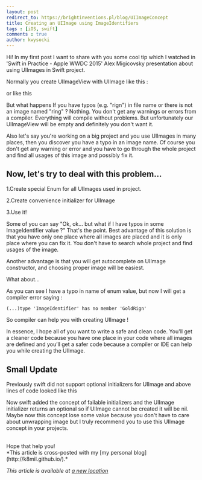 ```yaml
---
layout: post
redirect_to: https://brightinventions.pl/blog/UIImageConcept
title: Creating an UIImage using ImageIdentifiers 
tags : [iOS, swift]
comments : true
author: kwysocki
---
```


Hi! In my first post I want to share with you some cool tip which I watched in 'Swift in Practice - Apple WWDC 2015' Alex Migicovsky presentation about using UIImages in Swift project. 

Normally you create UIImageView with UIImage like this : 

<script src="https://gist.github.com/k8mil/6d28046f02802b811780668680f84a80.js"></script>

or like this 

<script src="https://gist.github.com/k8mil/5750d3c2a9a272b2d7c32baaffb3470b.js"></script>

But what happens If you have typos (e.g. "rign") in file name or there is not an image named "ring" ?
Nothing. You don't get any warnings or errors from a compiler. Everything will compile without problems. But unfortunately our UIImageView will be empty and definitely you don't want it.

Also let's say you're working on a big project and you use UIImages in many places, then you discover you have a typo in an image name. Of course you don't get any warning or error and you have to go through the whole project and find all usages of this image and possibly fix it.  

Now, let's try to deal with this problem...
---

1.Create special Enum for all UIImages used in project. 

<script src="https://gist.github.com/k8mil/5854408e1f50790deb8cc720b0b64720.js"></script>

2.Create convenience initializer for UIImage

<script src="https://gist.github.com/k8mil/f09177294695cfc9e9fd3facc857157e.js"></script>

3.Use it!
		
<script src="https://gist.github.com/k8mil/da1c87cede7eba3f11ec7afc7d8523a9.js"></script>

Some of you can say "Ok, ok... but what if I have typos in some ImageIdentifier value ?" That's the point. Best advantage of this solution is that you have only one place where all images are placed and it is only place where you can fix it. You don't have to search whole project and find usages of the image.

Another advantage is that you will get autocomplete on UIImage constructor, and choosing proper image will be easiest. 

What about...

<script src="https://gist.github.com/k8mil/869d0e15ae8e730a054d8a04735c4f9e.js"></script>

As you can see I have a typo in name of enum value, but now I will get a compiler error saying : 

`(...)type 'ImageIdentifier' has no member 'GoldRign'`

So compiler can help you with creating UIImage !

In essence, I hope all of you want to write a safe and clean code. You'll get a cleaner code because you have one place in your code where all images are defined and you’ll get a safer code because a compiler or IDE can help you while creating the UIImage.


Small Update
---
Previously swift did not support optional initializers for UIImage and above lines of code looked like this

<script src="https://gist.github.com/k8mil/e88cbeabd058cb618d7d6df1e19a05ad.js"></script>

Now swift added the concept of failable initializers and the UIImage initializer returns an optional so if UIImage cannot be created it will be nil. 
Maybe now this concept lose some value because you don't have to care about unwrapping image but I truly recommend you to use this UIImage concept in your projects.

<br>
Hope that help you!
<br>
*This article is cross-posted with my [my personal blog](http://k8mil.github.io/).*

*This article is available at [a new location](https://brightinventions.pl/blog/UIImageConcept)*
